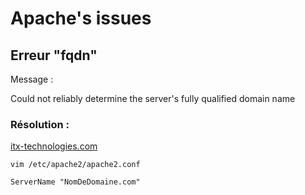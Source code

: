 # Apache's issues

## Erreur "fqdn"

Message :

  Could not reliably determine the server's fully qualified domain name

### Résolution :

[itx-technologies.com](http://itx-technologies.com/blog/56-apache-genere-could-not-reliably-determine-the-servers-fully-qualified-domain-name)

    vim /etc/apache2/apache2.conf

<!-- vim -->

    ServerName "NomDeDomaine.com"
